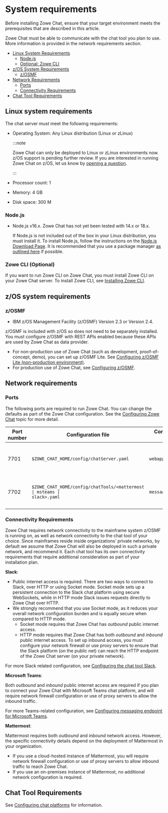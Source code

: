 # System requirements

Before installing Zowe Chat, ensure that your target environment meets the prerequisites that are described in this article. 

Zowe Chat must be able to communicate with the chat tool you plan to use. More information is provided in the network requirements section. 

- [Linux System Requirements](#linux-system-requirements)
  - [Node.js](#nodejs)
  - [Optional: Zowe CLI](#zowe-cli-optional)
- [z/OS System Requirements](#zos-system-requirements)
  - [z/OSMF](#zosmf)
- [Network Requirements](#network-requirements)
  - [Ports](#ports)
  - [Connectivity Requirements](#connectivity-requirements)
- [Chat Tool Requirements](#chat-tool-requirements)

## Linux system requirements

The chat server must meet the following requirements: 

- Operating System: Any Linux distribution (Linux or zLinux)
  
  :::note
  
  Zowe Chat can only be deployed to Linux or zLinux environments now. z/OS support is pending further review. If you are interested in running Zowe Chat on z/OS, let us know by [opening a question](https://github.com/zowe/zowe-chat/issues/new/choose).

  :::

- Processor count: 1
- Memory: 4 GB
- Disk space: 300 M

### Node.js

- Node.js v16.x. Zowe Chat has not yet been tested with 14.x or 18.x.

  If Node.js is not included out of the box in your Linux distribution, you must install it. To install Node.js, follow the instructions on the [Node.js Download Page](https://nodejs.org/en/download/). It is recommended that you use a package manager [as outlined here](https://nodejs.org/en/download/package-manager/) if possible.

### Zowe CLI (Optional)

If you want to run Zowe CLI on Zowe Chat, you must install Zowe CLI on your Zowe Chat server. To install Zowe CLI, see [Installing Zowe CLI](../cli-installcli.md).

## z/OS system requirements

### z/OSMF

- IBM z/OS Management Facility (z/OSMF) Version 2.3 or Version 2.4.
<!--z/OS V2.2 reached end of support on 30 September 2020-->

  z/OSMF is included with z/OS so does not need to be separately installed. You must configure z/OSMF with REST APIs enabled because these APIs are used by Zowe Chat as data provider. 

  - For non-production use of Zowe Chat (such as development, proof-of-concept, demo), you can set up z/OSMF Lite. See [Configuring z/OSMF Lite (non-production environment)](../systemrequirements-zosmf-lite.md).
  - For production use of Zowe Chat, see [Configuring z/OSMF](../systemrequirements-zosmf.md).

## Network requirements

### Ports

The following ports are required to run Zowe Chat. You can change the defaults as part of the Zowe Chat configuration. See the [Configuring Zowe Chat](./chat_configure_overview.md) topic for more detail.

| Port number | Configuration file | Configuration field | Description |
|------|------|------|-----|
| 7701 | `$ZOWE_CHAT_HOME/config/chatServer.yaml` | `webapp.port` | Used to host a web application required to login users |  
| 7702 | <code>$ZOWE_CHAT_HOME/config/chatTools/&lt;mattermost &#124; msteams &#124; slack&gt;.yaml</code> | `messagingApp.port` | Used as the messaging endpoint by some chat tools. |

### Connectivity Requirements

Zowe Chat requires network connectivity to the mainframe system z/OSMF is running on, as well as network connectivity to the chat tool of your choice. Since mainframes reside inside organizations’ private networks, by default we assume that Zowe Chat will also be deployed in such a private network, and recommend it. Each chat tool has its own connectivity requirements that require additional consideration as part of your installation plan.

**Slack**:

- Public internet access is required. There are two ways to connect to Slack, over HTTP or using Socket mode. Socket mode sets up a persistent connection to the Slack chat platform using secure WebSockets, while in HTTP mode Slack issues requests directly to Zowe Chat over HTTP. 
- We strongly recommend that you use Socket mode, as it reduces your overall network configuration burden and is equally secure when compared to HTTP mode.
  - Socket mode requires that Zowe Chat has *outbound* public internet access.
  - HTTP mode requires that Zowe Chat has both *outbound* and *inbound* public internet access. To set up inbound access, you must configure your network firewall or use proxy servers to ensure that the Slack platform (on the public net) can reach the HTTP endpoint of the Zowe Chat server (on your private network). 

For more Slack related configuration, see [Configuring the chat tool Slack](chat_prerequisite_slack.md).

**Microsoft Teams**:

Both *outbound* and *inbound* public internet access are required if you plan to connect your Zowe Chat with Microsoft Teams chat platform, and will require network firewall configuration or use of proxy servers to allow the inbound traffic. 

For more Teams-related configuration, see [Configuring messaging endpoint for Microsoft Teams](chat_prerequisite_teams_configure_endpoint.md).

**Mattermost**:

Mattermost requires both *outbound* and *inbound* network access. However, the specific connectivity details depend on the deployment of Mattermost in your organization.

- If you use a cloud-hosted instance of Mattermost, you will require network firewall configuration or use of proxy servers to allow inbound traffic to reach Zowe Chat.
- If you use an on-premises instance of Mattermost, no additional network configuration is required.

## Chat Tool Requirements

See [Configuring chat platforms](chat_configure_chat_platforms) for information.
